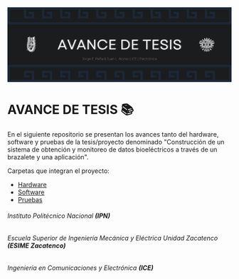 <div>
    <img src="IMGS/Inicio/Banner.png"/>
</div>

# AVANCE DE TESIS :books:
En el siguiente repositorio se presentan los avances tanto del hardware, software y pruebas de la tesis/proyecto denominado "Construcción de un sistema de obtención y monitoreo de datos bioeléctricos a través de un brazalete y una aplicación".

Carpetas que integran el proyecto:
<ul>
    <li><a href="HARDWARE/Hardware.md">Hardware</a></li>
    <li><a href="SOFTWARE/Software.md">Software</a></li>
    <li><a href="PRUEBAS/Pruebas.md">Pruebas</a></li>
</ul>

###### Instituto Politécnico Nacional <b><i>(IPN)</i></b>
###### Escuela Superior de Ingeniería Mecánica y Eléctrica Unidad Zacatenco <b><i>(ESIME Zacatenco)</i></b>
###### Ingeniería en Comunicaciones y Electrónica <b><i>(ICE)</i></b>